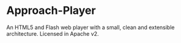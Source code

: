 Approach-Player
===============

An HTML5 and Flash web player with a small, clean and extensible architecture. Licensed in Apache v2.
